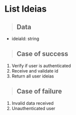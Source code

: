 # List Ideias

> ## Data
* ideiaId: string

> ## Case of success
1. Verify if user is authenticated
2. Receive and validate id
3. Return all user ideias

> ## Case of failure
1. Invalid data received
2. Unauthenticated user
